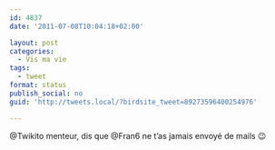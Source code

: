 ```yaml
---
id: 4837
date: '2011-07-08T10:04:18+02:00'

layout: post
categories:
  - Vis ma vie
tags:
  - tweet
format: status
publish_social: no
guid: 'http://tweets.local/?birdsite_tweet=89273596400254976'

---
```


@Twikito menteur, dis que @Fran6 ne t’as jamais envoyé de mails 😉